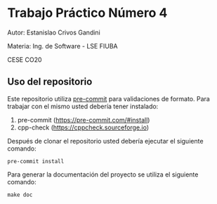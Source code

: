 # Trabajo Práctico Número 4

Autor: Estanislao Crivos Gandini

Materia: Ing. de Software - LSE FIUBA

CESE CO20

## Uso del repositorio

Este repositorio utiliza [pre-commit](https://pre-commit.com) para validaciones de formato. Para trabajar con el mismo usted debería tener instalado:

1. pre-commit (https://pre-commit.com/#install)
2. cpp-check (https://cppcheck.sourceforge.io)

Después de clonar el repositorio usted debería ejecutar el siguiente comando:

```
pre-commit install
```

Para generar la documentación del proyecto se utiliza el siguiente comando:

```
make doc
```
